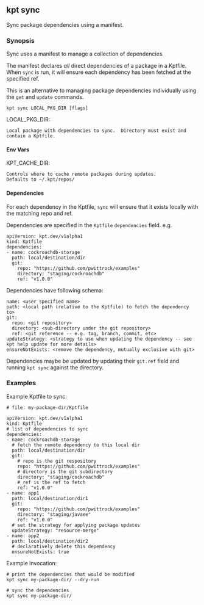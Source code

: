 ## kpt sync

Sync package dependencies using a manifest.

### Synopsis

Sync uses a manifest to manage a collection of dependencies.

The manifest declares *all* direct dependencies of a package in a Kptfile.
When `sync` is run, it will ensure each dependency has been fetched at the
specified ref.

This is an alternative to managing package dependencies individually using
the `get` and `update` commands.

    kpt sync LOCAL_PKG_DIR [flags]

  LOCAL_PKG_DIR:
  
    Local package with dependencies to sync.  Directory must exist and contain a Kptfile.

#### Env Vars

  KPT_CACHE_DIR:
  
    Controls where to cache remote packages during updates.
    Defaults to ~/.kpt/repos/
    
#### Dependencies

For each dependency in the Kptfile, `sync` will ensure that it exists locally with the
matching repo and ref.

Dependencies are specified in the `Kptfile` `dependencies` field.  e.g.

    apiVersion: kpt.dev/v1alpha1
    kind: Kptfile
    dependencies:
    - name: cockroachdb-storage
      path: local/destination/dir
      git:
        repo: "https://github.com/pwittrock/examples"
        directory: "staging/cockroachdb"
        ref: "v1.0.0"


Dependencies have following schema:

    name: <user specified name>
    path: <local path (relative to the Kptfile) to fetch the dependency to>
    git:
      repo: <git repository>
      directory: <sub-directory under the git repository>
      ref: <git reference -- e.g. tag, branch, commit, etc>
    updateStrategy: <strategy to use when updating the dependency -- see kpt help update for more details>
    ensureNotExists: <remove the dependency, mutually exclusive with git>

Dependencies maybe be updated by updating their `git.ref` field and running `kpt sync`
against the directory.

### Examples

  Example Kptfile to sync:

    # file: my-package-dir/Kptfile

    apiVersion: kpt.dev/v1alpha1
    kind: Kptfile
    # list of dependencies to sync
    dependencies:
    - name: cockroachdb-storage
      # fetch the remote dependency to this local dir
      path: local/destination/dir
      git:
        # repo is the git respository
        repo: "https://github.com/pwittrock/examples"
        # directory is the git subdirectory
        directory: "staging/cockroachdb"
        # ref is the ref to fetch
        ref: "v1.0.0"
    - name: app1
      path: local/destination/dir1
      git:
        repo: "https://github.com/pwittrock/examples"
        directory: "staging/javaee"
        ref: "v1.0.0"
      # set the strategy for applying package updates
      updateStrategy: "resource-merge"
    - name: app2
      path: local/destination/dir2
      # declaratively delete this dependency
      ensureNotExists: true

  Example invocation:

    # print the dependencies that would be modified
    kpt sync my-package-dir/ --dry-run

    # sync the dependencies
    kpt sync my-package-dir/

